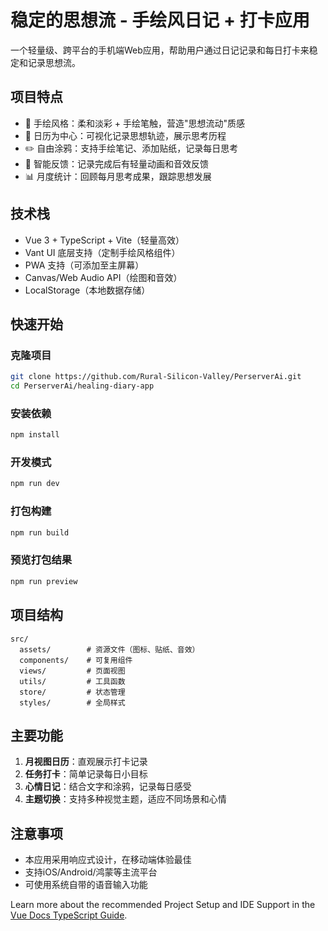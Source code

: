 # 稳定的思想流 - 手绘风日记 + 打卡应用

一个轻量级、跨平台的手机端Web应用，帮助用户通过日记记录和每日打卡来稳定和记录思想流。

## 项目特点

- 🎨 手绘风格：柔和淡彩 + 手绘笔触，营造"思想流动"质感
- 📅 日历为中心：可视化记录思想轨迹，展示思考历程
- ✏️ 自由涂鸦：支持手绘笔记、添加贴纸，记录每日思考
- 🔔 智能反馈：记录完成后有轻量动画和音效反馈
- 📊 月度统计：回顾每月思考成果，跟踪思想发展

## 技术栈

- Vue 3 + TypeScript + Vite（轻量高效）
- Vant UI 底层支持（定制手绘风格组件）
- PWA 支持（可添加至主屏幕）
- Canvas/Web Audio API（绘图和音效）
- LocalStorage（本地数据存储）

## 快速开始

### 克隆项目

```bash
git clone https://github.com/Rural-Silicon-Valley/PerserverAi.git
cd PerserverAi/healing-diary-app
```

### 安装依赖

```bash
npm install
```

### 开发模式

```bash
npm run dev
```

### 打包构建

```bash
npm run build
```

### 预览打包结果

```bash
npm run preview
```

## 项目结构

```
src/
  assets/        # 资源文件（图标、贴纸、音效）
  components/    # 可复用组件
  views/         # 页面视图
  utils/         # 工具函数
  store/         # 状态管理
  styles/        # 全局样式
```

## 主要功能

1. **月视图日历**：直观展示打卡记录
2. **任务打卡**：简单记录每日小目标
3. **心情日记**：结合文字和涂鸦，记录每日感受
4. **主题切换**：支持多种视觉主题，适应不同场景和心情

## 注意事项

- 本应用采用响应式设计，在移动端体验最佳
- 支持iOS/Android/鸿蒙等主流平台
- 可使用系统自带的语音输入功能

Learn more about the recommended Project Setup and IDE Support in the [Vue Docs TypeScript Guide](https://vuejs.org/guide/typescript/overview.html#project-setup).
